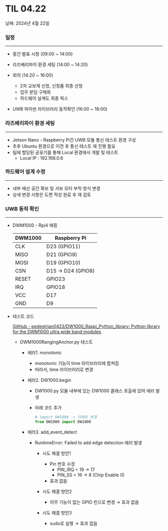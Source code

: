 # TIL 04.22

날짜: 2024년 4월 22일

### 일정

---

- 중간 발표 시청 (09:00 ~ 14:00)
- 라즈베리파이 환경 세팅 (14:00 ~ 14:20)
- 회의 (14:20 ~ 16:00)
    - 2차 교보재 신청, 신청품 최종 선정
    - 업무 분담 구체화
    - 하드웨어 설계도 최종 픽스
    
- UWB 파이썬 라이브러리 동작확인 (16:00 ~ 18:00)

### 라즈베리파이 환경 세팅

---

- Jetson Nano - Raspberry Pi간 UWB 모듈 통신 테스트 환경 구성
- 추후 Ubuntu 환경으로 이전 후 통신 테스트 재 진행 필요
- 팀에 할당된 공유기를 통해 Local 환경에서 개발 및 테스트
    - Local IP : 192.168.0.6

### 하드웨어 설계 수정

---

- 내부 배선 공간 확보 및 서보 모터 부착 방식 변경
- 상세 변경 사항은 도면 작성 완료 후 재 검토

### UWB 동작 확인

---

- DWM1000 - Rpi4 매핑
    
    
    | DWM1000 | Raspberry Pi |
    | --- | --- |
    | CLK | D23 (GPIO11) |
    | MISO | D21 (GPIO9) |
    | MOSI | D19 (GPIO10) |
    | CSN | D15 → D24 (GPIO8) |
    | RESET | GPIO23 |
    | IRQ | GPIO18 |
    | VCC | D17 |
    | GND | D9 |
    

- 테스트 코드
    
    [GitHub - pedestrian0423/DW1000_Raspi_Python_library: Python library for the DWM1000 ultra wide band modules](https://github.com/pedestrian0423/DW1000_Raspi_Python_library?tab=readme-ov-file)
    
    - DWM1000RangingAnchor.py 테스트
        - 에러1. monotonic
            - monotonic 기능이 time 라이브러리에 합쳐짐
            - 따라서, time 라이브러리로 변경
        - 에러2. DW1000.begin
            - DW1000.py 모듈 내부에 있는 DW1000 클래스 호출에 있어 에러 발생
            - 아래 코드 추가
                
                ```python
                # import DW1000 -> 아래로 변경
                from DW1000 import DW1000
                ```
                
            
        - 에러3. add_event_detect
            - RuntimeError: Failed to add edge detection 에러 발생
                - 시도 해결 방안1
                    - Pin 번호 수정
                        - PIN_IRQ = 19 → 17
                        - PIN_SS = 16 → 8 (Chip Enable 0)
                    - 효과 없음
                    
                - 시도 해결 방안2
                    
                    [](https://forums.raspberrypi.com/viewtopic.php?t=205327)
                    
                    - 아무 기능이 없는 GPIO 핀으로 변경 → 효과 없음
                    
                - 시도 해결 방안3
                    - sudo로 실행 → 효과 없음
